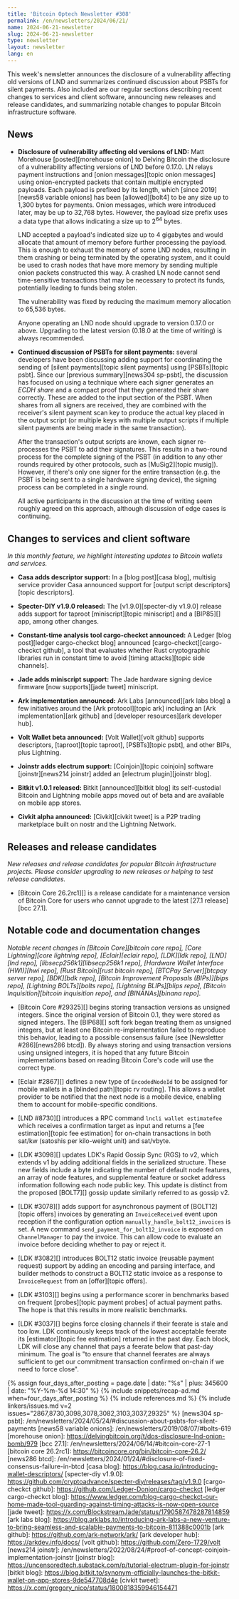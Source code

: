 ```yaml
---
title: 'Bitcoin Optech Newsletter #308'
permalink: /en/newsletters/2024/06/21/
name: 2024-06-21-newsletter
slug: 2024-06-21-newsletter
type: newsletter
layout: newsletter
lang: en
---
```

This week's newsletter announces the disclosure of a vulnerability
affecting old versions of LND and summarizes continued discussion about
PSBTs for silent payments.  Also included are our regular sections
describing recent changes to services and client software, announcing
new releases and release candidates, and summarizing notable changes to
popular Bitcoin infrastructure software.

## News

- **Disclosure of vulnerability affecting old versions of LND:** Matt
  Morehouse [posted][morehouse onion] to Delving Bitcoin the disclosure of a
  vulnerability affecting versions of LND before 0.17.0.  LN relays
  payment instructions and [onion messages][topic onion messages] using
  onion-encrypted packets that contain multiple encrypted payloads.
  Each payload is prefixed by its length, which [since 2019][news58
  variable onions] has been [allowed][bolt4] to be any size up to 1,300
  bytes for payments.  Onion messages, which were introduced later, may
  be up to 32,768 bytes.  However, the payload size prefix uses a data
  type that allows indicating a size up to 2<sup>64</sup> bytes.

  LND accepted a payload's indicated size up to 4 gigabytes and would
  allocate that amount of memory before further processing the payload.
  This is enough to exhaust the memory of some LND nodes, resulting in them
  crashing or being terminated by the operating system, and it could be
  used to crash nodes that have more memory by sending multiple onion
  packets constructed this way.  A crashed LN node cannot send
  time-sensitive transactions that may be necessary to protect its funds,
  potentially leading to funds being stolen.

  The vulnerability was fixed by reducing the maximum memory allocation
  to 65,536 bytes.

  Anyone operating an LND node should upgrade to version 0.17.0 or
  above.  Upgrading to the latest version (0.18.0 at the time of
  writing) is always recommended.

- **Continued discussion of PSBTs for silent payments:** several
  developers have been discussing adding support for coordinating the
  sending of [silent payments][topic silent payments] using [PSBTs][topic
  psbt].  Since our [previous summary][news304 sp-psbt], the discussion has
  focused on using a technique where each signer generates an _ECDH
  share_ and a compact proof that they generated their share correctly.
  These are added to the input section of the PSBT.  When shares from
  all signers are received, they are combined with the receiver's silent
  payment scan key to produce the actual key placed in the output script
  (or multiple keys with multiple output scripts if multiple silent
  payments are being made in the same transaction).

  After the transaction's output scripts are known, each signer
  re-processes the PSBT to add their signatures.  This results in a
  two-round process for the complete signing of the PSBT (in addition to any
  other rounds required by other protocols, such as [MuSig2][topic
  musig]).  However, if there's only one signer for the entire
  transaction (e.g. the PSBT is being sent to a single hardware signing
  device), the signing process can be completed in a single round.

  All active participants in the discussion at the time of writing seem
  roughly agreed on this approach, although discussion of edge cases is
  continuing.

## Changes to services and client software

*In this monthly feature, we highlight interesting updates to Bitcoin
wallets and services.*

- **Casa adds descriptor support:**
  In a [blog post][casa blog], multisig service provider Casa announced support
  for [output script descriptors][topic descriptors].

- **Specter-DIY v1.9.0 released:**
  The [v1.9.0][specter-diy v1.9.0] release adds support for taproot [miniscript][topic
  miniscript] and a [BIP85][] app, among other changes.

- **Constant-time analysis tool cargo-checkct announced:**
  A Ledger [blog post][ledger cargo-checkct blog] announced
  [cargo-checkct][cargo-checkct github], a tool that evaluates whether Rust
  cryptographic libraries run in constant time to avoid [timing
  attacks][topic side channels].

- **Jade adds miniscript support:**
  The Jade hardware signing device firmware [now supports][jade tweet] miniscript.

- **Ark implementation announced:**
  Ark Labs [announced][ark labs blog] a few initiatives around the [Ark
  protocol][topic ark] including an [Ark implementation][ark github] and
  [developer resources][ark developer hub].

- **Volt Wallet beta announced:**
  [Volt Wallet][volt github] supports descriptors, [taproot][topic taproot],
  [PSBTs][topic psbt], and other BIPs, plus Lightning.

- **Joinstr adds electrum support:**
  [Coinjoin][topic coinjoin] software [joinstr][news214 joinstr] added an [electrum
  plugin][joinstr blog].

- **Bitkit v1.0.1 released:**
  Bitkit [announced][bitkit blog] its self-custodial Bitcoin and Lightning
  mobile apps moved out of beta and are available on mobile app stores.

- **Civkit alpha announced:**
  [Civkit][civkit tweet] is a P2P trading marketplace built on nostr and the Lightning Network.

## Releases and release candidates

*New releases and release candidates for popular Bitcoin infrastructure
projects.  Please consider upgrading to new releases or helping to test
release candidates.*

- [Bitcoin Core 26.2rc1][] is a release candidate for a maintenance
  version of Bitcoin Core for users who cannot upgrade to the latest
  [27.1 release][bcc 27.1].

## Notable code and documentation changes

_Notable recent changes in [Bitcoin Core][bitcoin core repo], [Core
Lightning][core lightning repo], [Eclair][eclair repo], [LDK][ldk repo],
[LND][lnd repo], [libsecp256k1][libsecp256k1 repo], [Hardware Wallet
Interface (HWI)][hwi repo], [Rust Bitcoin][rust bitcoin repo], [BTCPay
Server][btcpay server repo], [BDK][bdk repo], [Bitcoin Improvement
Proposals (BIPs)][bips repo], [Lightning BOLTs][bolts repo],
[Lightning BLIPs][blips repo], [Bitcoin Inquisition][bitcoin inquisition
repo], and [BINANAs][binana repo]._

- [Bitcoin Core #29325][] begins storing transaction versions as
  unsigned integers.  Since the original version of Bitcoin 0.1, they
  were stored as signed integers.  The [BIP68][] soft fork began treating
  them as unsigned integers, but at least one Bitcoin re-implementation
  failed to reproduce this behavior, leading to a possible consensus
  failure (see [Newsletter #286][news286 btcd]).  By always storing and
  using transaction versions using unsigned integers, it is hoped that
  any future Bitcoin implementations based on reading Bitcoin Core's
  code will use the correct type.

- [Eclair #2867][] defines a new type of `EncodedNodeId` to be assigned for
  mobile wallets in a [blinded path][topic rv routing]. This allows a wallet
  provider to be notified that the next node is a mobile device, enabling them
  to account for mobile-specific conditions.

- [LND #8730][] introduces a RPC command `lncli wallet estimatefee` which
  receives a confirmation target as input and returns a [fee estimation][topic fee estimation] for
  on-chain transactions in both sat/kw (satoshis per kilo-weight unit) and
  sat/vbyte.

- [LDK #3098][] updates LDK's Rapid Gossip Sync (RGS) to v2, which extends v1 by
  adding additional fields in the serialized structure. These new fields include
  a byte indicating the number of default node features, an array of node
  features, and supplemental feature or socket address information following
  each node public key. This update is distinct from the proposed [BOLT7][] gossip update
  similarly referred to as gossip v2.

- [LDK #3078][] adds support for asynchronous payment of [BOLT12][topic offers]
  invoices by generating an `InvoiceReceived` event upon reception if the
  configuration option `manually_handle_bolt12_invoices` is set. A new command
  `send_payment_for_bolt12_invoice` is exposed on `ChannelManager` to pay the
  invoice.  This can allow code to evaluate an invoice before deciding
  whether to pay or reject it.

- [LDK #3082][] introduces BOLT12 static invoice (reusable payment request)
  support by adding an encoding and parsing interface, and builder methods to
  construct a BOLT12 static invoice as a response to `InvoiceRequest` from an
  [offer][topic offers].

- [LDK #3103][] begins using a performance scorer in benchmarks based on
  frequent [probes][topic payment probes] of actual payment paths.  The
  hope is that this results in more realistic benchmarks.

- [LDK #3037][] begins force closing channels if their feerate is stale
  and too low.  LDK continuously keeps track of the lowest acceptable
  feerate its [estimator][topic fee estimation] returned in the past
  day.  Each block, LDK will close any channel that pays a feerate below
  that past-day minimum.  The goal is "to ensure that channel feerates
  are always sufficient to get our commitment transaction confirmed
  on-chain if we need to force close".

{% assign four_days_after_posting = page.date | date: "%s" | plus: 345600 | date: "%Y-%m-%d 14:30" %}
{% include snippets/recap-ad.md when=four_days_after_posting %}
{% include references.md %}
{% include linkers/issues.md v=2 issues="2867,8730,3098,3078,3082,3103,3037,29325" %}
[news304 sp-psbt]: /en/newsletters/2024/05/24/#discussion-about-psbts-for-silent-payments
[news58 variable onions]: /en/newsletters/2019/08/07/#bolts-619
[morehouse onion]: https://delvingbitcoin.org/t/dos-disclosure-lnd-onion-bomb/979
[bcc 27.1]: /en/newsletters/2024/06/14/#bitcoin-core-27-1
[bitcoin core 26.2rc1]: https://bitcoincore.org/bin/bitcoin-core-26.2/
[news286 btcd]: /en/newsletters/2024/01/24/#disclosure-of-fixed-consensus-failure-in-btcd
[casa blog]: https://blog.casa.io/introducing-wallet-descriptors/
[specter-diy v1.9.0]: https://github.com/cryptoadvance/specter-diy/releases/tag/v1.9.0
[cargo-checkct github]: https://github.com/Ledger-Donjon/cargo-checkct
[ledger cargo-checkct blog]: https://www.ledger.com/blog-cargo-checkct-our-home-made-tool-guarding-against-timing-attacks-is-now-open-source
[jade tweet]: https://x.com/BlockstreamJade/status/1790587478287814859
[ark labs blog]: https://blog.arklabs.to/introducing-ark-labs-a-new-venture-to-bring-seamless-and-scalable-payments-to-bitcoin-811388c0001b
[ark github]: https://github.com/ark-network/ark/
[ark developer hub]: https://arkdev.info/docs/
[volt github]: https://github.com/Zero-1729/volt
[news214 joinstr]: /en/newsletters/2022/08/24/#proof-of-concept-coinjoin-implementation-joinstr
[joinstr blog]: https://uncensoredtech.substack.com/p/tutorial-electrum-plugin-for-joinstr
[bitkit blog]: https://blog.bitkit.to/synonym-officially-launches-the-bitkit-wallet-on-app-stores-9de547708d4e
[civkit tweet]: https://x.com/gregory_nico/status/1800818359946154471
